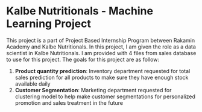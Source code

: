 # Kalbe Nutritionals - Machine Learning Project

This project is a part of Project Based Internship Program between Rakamin Academy and Kalbe Nutritionals. In this project, I am given the role as a data scientist in Kalbe Nutritionals. I am provided with 4 files from sales database to use for this project. The goals for this project are as follow:
1. **Product quantity prediction**: Inventory department requested for total sales prediction for all products to make sure they have enough stock available daily
2. **Customer Segmentation**: Marketing department requested for clustering model to help make customer segmentations for personalized promotion and sales treatment in the future 